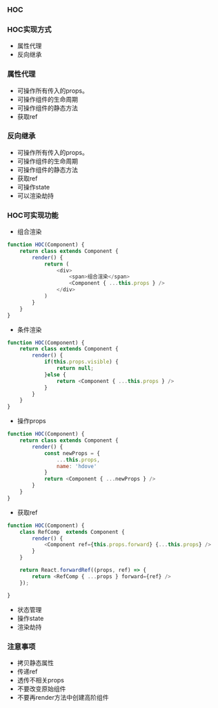 ### HOC

### HOC实现方式

- 属性代理
- 反向继承

### 属性代理

- 可操作所有传入的props。
- 可操作组件的生命周期
- 可操作组件的静态方法
- 获取ref

### 反向继承

- 可操作所有传入的props。
- 可操作组件的生命周期
- 可操作组件的静态方法
- 获取ref
- 可操作state
- 可以渲染劫持

### HOC可实现功能

- 组合渲染

```javascript
function HOC(Component) {
    return class extends Component {
        render() {
            return (
                <div>
                    <span>组合渲染</span>
                    <Component { ...this.props } />
                </div>
            )
        }
    }
}
```

- 条件渲染

```javascript
function HOC(Component) {
    return class extends Component {
        render() {
            if(this.props.visible) {
                return null;
            }else {
                return <Component { ...this.props } />
            }
        }
    }
}
```

- 操作props

```javascript
function HOC(Component) {
    return class extends Component {
        render() {
            const newProps = {
                ...this.props,
                name: 'hdove'
            }
            return <Component { ...newProps } />
        }
    }
}
```

- 获取ref

```javascript
function HOC(Component) {
    class RefComp  extends Component {
        render() {
            <Component ref={this.props.forward} {...this.props} />
        }
    }

    return React.forwardRef((props, ref) => {
        return <RefComp { ...props } forward={ref} />
    });

}
```

- 状态管理
- 操作state
- 渲染劫持

### 注意事项

- 拷贝静态属性
- 传递ref
- 透传不相关props
- 不要改变原始组件
- 不要再render方法中创建高阶组件